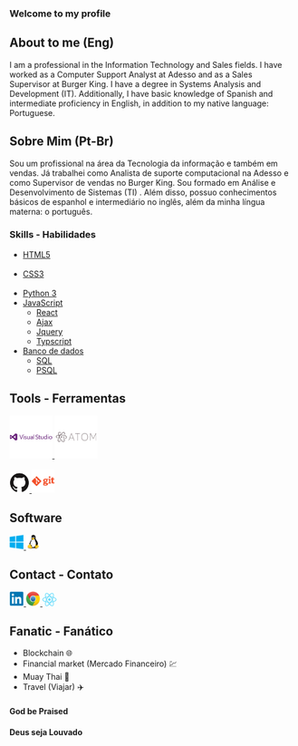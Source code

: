 ### Welcome to my profile



## About to me (Eng)

I am a professional in the Information Technology and Sales fields. I have worked as a Computer Support Analyst at
Adesso and as a Sales Supervisor at Burger King. I have a degree in Systems Analysis and Development (IT). Additionally,
I have basic knowledge of Spanish and intermediate proficiency in English, in addition to my native language:
Portuguese.

## Sobre Mim (Pt-Br)
Sou um profissional na área da Tecnologia da informação e também em vendas. Já trabalhei como Analista de suporte
computacional na Adesso e como Supervisor de vendas no Burger King. Sou formado em Análise e Desenvolvimento de Sistemas
(TI) . Além disso, possuo conhecimentos básicos de espanhol e intermediário no inglês, além da minha língua materna: o
português.


### Skills - Habilidades
<div>
    <ul>
        <li>
            <a href="">
                <span>HTML5</span>
            </a>
        </li>
        <br>
        <li>
            <a href="">
                <span>CSS3</span>
            </a>
        </li>
        <br>
        <li>
            <a href="">
                <span>Python 3</span>
            </a>
        </li>
        <li>
            <a href="">
                <span>JavaScript</span>
            </a>
            <ul>
                <li>
                    <a href="">
                        <span>React</span>
                    </a>
                </li>
                <li>
                    <a href="">
                        <span>Ajax</span>
                    </a>
                </li>
                <li>
                    <a href="">
                        <span>Jquery</span>
                    </a>
                </li>
                <li>
                    <a href="">
                        <span>Typscript</span>
                    </a>
                </li>
            </ul>
        </li>
        <li>
            <a href="">
                <span>Banco de dados</span>
            </a>
            <ul>
                <li>
                    <a href="">
                        <span>SQL</span>
                    </a>
                </li>
                <li>
                    <a href="">
                        <span>PSQL</span></a>
                </li>
            </ul>
        </li>
    </ul>
</div>


## Tools - Ferramentas

<div>
    <span>
        <a href="https://visualstudio.microsoft.com/pt-br/" target="_blank">
            <img width="15%"
                src="https://raw.githubusercontent.com/devicons/devicon/master/icons/visualstudio/visualstudio-plain-wordmark.svg">
        </a>
    </span>
    <span>
        <a href="https://atom.io" target="_blank">
            <img width="15%"
                src="https://raw.githubusercontent.com/devicons/devicon/master/icons/atom/atom-original-wordmark.svg">
        </a>
    </span>
</div>

<br>

<div>
    <span>
        <a href="https://github.com" target="_blank">
            <img width="7%"
                src="https://raw.githubusercontent.com/devicons/devicon/master/icons/github/github-original.svg">
        </a>
    </span>
    <span>
        <a href="https://git-scm.com" target="_blank">
            <img width="8%"
                src="https://raw.githubusercontent.com/devicons/devicon/master/icons/git/git-plain-wordmark.svg">
        </a>
    </span>
</div>

## Software

<div>
    <span>
        <a href="https://www.microsoft.com/pt-br/windows/" target="_blank">
            <img width="5%"
                src="https://raw.githubusercontent.com/devicons/devicon/master/icons/windows8/windows8-original.svg">
        </a>
    </span>
    <span>
        <a href="https://www.linux.org" target="_blank">
            <img width="5%"
                src="https://raw.githubusercontent.com/devicons/devicon/master/icons/linux/linux-original.svg">
        </a>
    </span>
</div>

## Contact - Contato

<div>
    <span>
        <a href="https://www.linkedin.com/in/jhonatan-pinheiro-96674316b/" target="_blank">
            <img width="5%"
                src="https://raw.githubusercontent.com/devicons/devicon/master/icons/linkedin/linkedin-original.svg">
        </a>
    </span>
    <span>
        <a href="https://www.linkedin.com/in/jhonatan-pinheiro-96674316b/" target="_blank">
            <img width="5%" alt="Django"
                src="https://raw.githubusercontent.com/devicons/devicon/master/icons/chrome/chrome-original.svg">
        </a>
    </span>
    <span>
        <a href="https://www.linkedin.com/in/jhonatan-pinheiro-96674316b/" target="_blank">
            <img width="5%" alt="React Native"
                src="data:image/svg+xml;base64,PHN2ZyB4bWxucz0iaHR0cDovL3d3dy53My5vcmcvMjAwMC9zdmciIHZpZXdCb3g9Ii0xMS41IC0xMC4yMzE3NCAyMyAyMC40NjM0OCI+CiAgPHRpdGxlPlJlYWN0IExvZ288L3RpdGxlPgogIDxjaXJjbGUgY3g9IjAiIGN5PSIwIiByPSIyLjA1IiBmaWxsPSIjNjFkYWZiIi8+CiAgPGcgc3Ryb2tlPSIjNjFkYWZiIiBzdHJva2Utd2lkdGg9IjEiIGZpbGw9Im5vbmUiPgogICAgPGVsbGlwc2Ugcng9IjExIiByeT0iNC4yIi8+CiAgICA8ZWxsaXBzZSByeD0iMTEiIHJ5PSI0LjIiIHRyYW5zZm9ybT0icm90YXRlKDYwKSIvPgogICAgPGVsbGlwc2Ugcng9IjExIiByeT0iNC4yIiB0cmFuc2Zvcm09InJvdGF0ZSgxMjApIi8+CiAgPC9nPgo8L3N2Zz4K" />
        </a>
    </span>





</div>


## Fanatic - Fanático

- Blockchain :globe_with_meridians:
- Financial market (Mercado Financeiro) :chart:
- Muay Thai :boxing_glove:
- Travel (Viajar) :airplane:



#### God be Praised
#### Deus seja Louvado




<!--
**JhonatanPinheiro/JhonatanPinheiro** is a ✨ _special_ ✨ repository because its `README.md` (this file) appears on your GitHub profile.
